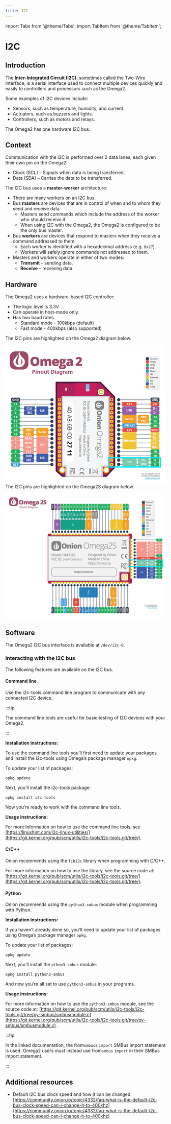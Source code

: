 ```yaml
---
title: I2C
---
```

import Tabs from '@theme/Tabs';
import TabItem from '@theme/TabItem';

# I2C

## Introduction
The **Inter-Integrated Circuit (I2C)**, sometimes called the Two-Wire Interface, is a serial interface used to connect multiple devices quickly and easily to controllers and processors such as the Omega2. 

Some examples of I2C devices include:
- Sensors, such as temperature, humidity, and current.
- Actuators, such as buzzers and lights.
- Controllers, such as motors and relays.

The Omega2 has one hardware I2C bus.

## Context
Communication with the I2C is performed over 2 data lanes, each given their own pin on the Omega2:
- Clock (SCL) – Signals when data is being transferred.
- Data (SDA) – Carries the data to be transferred.

The I2C bus uses a **master-worker** architecture:
- There are many workers on an I2C bus.
- Bus **masters** are devices that are in control of when and to whom they send and receive data.
	- Masters send commands which include the address of the worker who should receive it.
	- When using I2C with the Omega2, the Omega2 is configured to be the only bus master.
- Bus **workers** are devices that respond to masters when they receive a command addressed to them.
	- Each worker is identified with a hexadecimal address (e.g. `0x27`).
	- Workers will safely ignore commands not addressed to them.
- Masters and workers operate in either of two modes:
	- **Transmit** – sending data.
	- **Receive** – receiving data.

## Hardware
The Omega2 uses a hardware-based I2C controller:
- The logic level is 3.3V.
- Can operate in host-mode only.
- Has two baud rates.
	- Standard mode - 100kbps (default)
	- Fast mode - 400kbps (also supported)

<Tabs>
	<TabItem value="omega2" label="Omega2" default>
	The I2C pins are highlighted on the Omega2 diagram below.

![omega2-i2c-highlighted](./assets/omega2-pinout-i2c-highlighted.png)
	</TabItem>
	<TabItem value="omega2s" label="Omega2S">
	The I2C pins are highlighted on the Omega2S diagram below.
	
![omega2s-i2c-highlighted](./assets/omega2s-pinout-i2c-highlighted.png)
	</TabItem>
</Tabs>

## Software
The Omega2 I2C bus interface is available at `/dev/i2c-0`.

### Interacting with the I2C bus
The following features are available on the I2C bus.

#### Command line
Use the i2c-tools command line program to communicate with any connected I2C device.

:::tip

The command line tools are useful for basic testing of I2C devices with your Omega2.

:::

**Installation instructions:**

To use the command line tools you’ll first need to update your packages and install the i2c-tools using Omega’s package manager `opkg`.

To update your list of packages:
```
opkg update
```

Next, you’ll install the i2c-tools package:
```
opkg install i2c-tools
```

Now you’re ready to work with the command line tools.

**Usage instructions:**

For more information on how to use the command line tools, see [https://linuxhint.com/i2c-linux-utilities/](https://git.kernel.org/pub/scm/utils/i2c-tools/i2c-tools.git/tree/).

#### C/C++
Onion recommends using the `libi2c` library when programming with C/C++.

For more information on how to use the library, see the source code at: [https://git.kernel.org/pub/scm/utils/i2c-tools/i2c-tools.git/tree/](https://git.kernel.org/pub/scm/utils/i2c-tools/i2c-tools.git/tree/).

#### Python
Onion recommends using the `python3-smbus` module when programming with Python. 

**Installation instructions:**

If you haven’t already done so, you’ll need to update your list of packages using Omega’s package manager `opkg`.

To update your list of packages:
```
opkg update
```

Next, you’ll install the `pthon3-smbus` module:
```
opkg install python3-smbus
```

And now you’re all set to use `python3-smbus` in your programs.

**Usage instructions:**

For more information on how to use the `python3-smbus` module, see the source code at: [https://git.kernel.org/pub/scm/utils/i2c-tools/i2c-tools.git/tree/py-smbus/smbusmodule.c](https://git.kernel.org/pub/scm/utils/i2c-tools/i2c-tools.git/tree/py-smbus/smbusmodule.c) .

:::tip

In the linked documentation, the from`smbus2` `import` SMBus import statement is used. Omega2 users must instead use from`smbus` `import` in their SMBus import statement.

:::

## Additional resources
- Default I2C bus clock speed and how it can be changed: [https://community.onion.io/topic/4332/faq-what-is-the-default-i2c-bus-clock-speed-can-i-change-it-to-400khz](https://community.onion.io/topic/4332/faq-what-is-the-default-i2c-bus-clock-speed-can-i-change-it-to-400khz) 

<!-- 
- Setting up software-based (bit-bang) I2C bus: [https://community.onion.io/topic/4333/faq-how-can-i-make-a-software-based-bit-bang-i2c-bus-can-i-use-any-2-gpios-as-an-i2c-bus](https://community.onion.io/topic/4333/faq-how-can-i-make-a-software-based-bit-bang-i2c-bus-can-i-use-any-2-gpios-as-an-i2c-bus) –>

